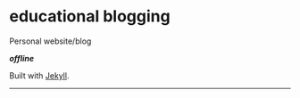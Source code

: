 # educational blogging

Personal website/blog

***offline***

Built with [Jekyll](https://github.com/jekyll/jekyll/).

***

